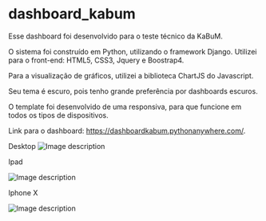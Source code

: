 # dashboard_kabum
Esse dashboard foi desenvolvido para o teste técnico da KaBuM.

O sistema foi construído em Python, utilizando o framework Django. Utilizei para o front-end: HTML5, CSS3, Jquery e Boostrap4.

Para a visualização de gráficos, utilizei a biblioteca ChartJS do Javascript.

Seu tema é escuro, pois tenho grande preferência por dashboards escuros.

O template foi desenvolvido de uma responsiva, para que funcione em todos os tipos de dispositivos.

Link para o dashboard: https://dashboardkabum.pythonanywhere.com/.

Desktop
![Image description](https://i.ibb.co/K6tGRdn/print-dash.png)


Ipad


![Image description](https://i.ibb.co/26f5Vjh/print-dash-ipad.png)

Iphone X


![Image description](https://i.ibb.co/X7y6kvf/iphone-x.png)
